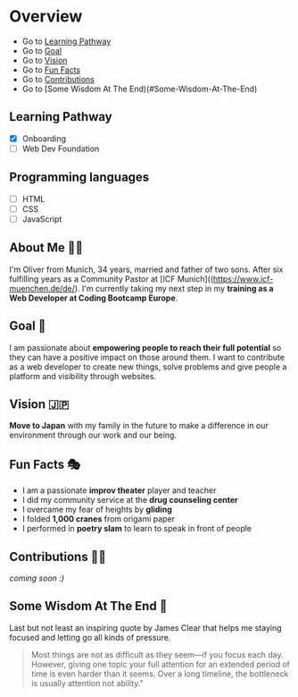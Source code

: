 # Overview
- Go to [Learning Pathway](#Learning-Pathway)
- Go to [Goal](#Goal-🥅)
- Go to [Vision](#Vision)
- Go to [Fun Facts](#Fun-Facts)
- Go to [Contributions](#Contributions)
- Go to [Some Wisdom At The End)(#Some-Wisdom-At-The-End)


## Learning Pathway
- [x] Onboarding 
- [ ] Web Dev Foundation 

## Programming languages
- [ ] HTML
- [ ] CSS
- [ ] JavaScript

## About Me 🙋‍♂️
I'm Oliver from Munich, 34 years, married and father of two sons. After six fulfilling years as a Community Pastor at [ICF Munich]((https://www.icf-muenchen.de/de/). I'm currently taking my next step in my **training as a Web Developer at Coding Bootcamp Europe**.

## Goal 🥅
I am passionate about **empowering people to reach their full potential** so they can have a positive impact on those around them. I want to contribute as a web developer to create new things, solve problems and give people a platform and visibility through websites. 

## Vision 🇯🇵
**Move to Japan** with my family in the future to make a difference in our environment through our work and our being. 

## Fun Facts 🎭
- I am a passionate **improv theater** player and teacher
- I did my community service at the **drug counseling center** 
- I overcame my fear of heights by **gliding**
- I folded **1,000 cranes** from origami paper
- I performed in **poetry slam** to learn to speak in front of people

## Contributions 👨‍💻
_coming soon :)_

## Some Wisdom At The End 🌟
Last but not least an inspiring quote by James Clear that helps me staying focused and letting go all kinds of pressure.
> Most things are not as difficult as they seem—if you focus each day. However, giving one topic your full attention for an extended period of time is even harder than it seems. Over a long timeline, the bottleneck is usually attention not ability."

